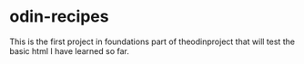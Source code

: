 # odin-recipes

This is the first project in foundations part of theodinproject that will test the basic html I have learned so far.